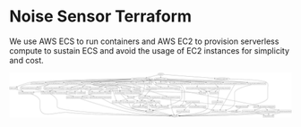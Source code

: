 # Noise Sensor Terraform

We use AWS ECS to run containers and AWS EC2 to provision serverless compute to sustain ECS and avoid the usage of EC2 instances for simplicity and cost.

![Alt text](diagram.svg "Terraform Graph")
